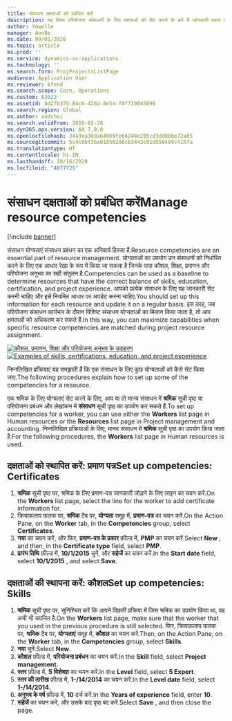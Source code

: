 ```yaml
---
title: संसाधन दक्षताओं को प्रबंधित करें
description: यह विषय परियोजना संसाधनों के लिए दक्षताओं को सेट करने के बारे में जानकारी प्रदान करता है.
author: Yowelle
manager: AnnBe
ms.date: 09/01/2020
ms.topic: article
ms.prod: ''
ms.service: dynamics-ax-applications
ms.technology: ''
ms.search.form: ProjProjectsListPage
audience: Application User
ms.reviewer: kfend
ms.search.scope: Core, Operations
ms.custom: 82022
ms.assetid: bd2fb375-84c6-428a-8e54-f0f719045898
ms.search.region: Global
ms.author: andchoi
ms.search.validFrom: 2016-02-28
ms.dyn365.ops.version: AX 7.0.0
ms.openlocfilehash: 34a3ea3dda64969fe66248e295cd3dd8bbe72a05
ms.sourcegitcommit: 5c4c9bf3ba018562d6cb3443c01d550489c415fa
ms.translationtype: HT
ms.contentlocale: hi-IN
ms.lasthandoff: 10/16/2020
ms.locfileid: "4077725"
---
```

# <a name="manage-resource-competencies"></a><span data-ttu-id="665c0-103">संसाधन दक्षताओं को प्रबंधित करें</span><span class="sxs-lookup"><span data-stu-id="665c0-103">Manage resource competencies</span></span>

[!include [banner](../includes/banner.md)]

<span data-ttu-id="665c0-104">संसाधन योग्यताएं संसाधन प्रबंधन का एक अनिवार्य हिस्सा हैं.</span><span class="sxs-lookup"><span data-stu-id="665c0-104">Resource competencies are an essential part of resource management.</span></span> <span data-ttu-id="665c0-105">योग्यताओं का उपयोग उन संसाधनों को निर्धारित करने के लिए एक आधार रेखा के रूप में किया जा सकता है जिनके पास कौशल, शिक्षा, प्रमाणन और परियोजना अनुभव का सही संतुलन है.</span><span class="sxs-lookup"><span data-stu-id="665c0-105">Competencies can be used as a baseline to determine resources that have the correct balance of skills, education, certification, and project experience.</span></span> <span data-ttu-id="665c0-106">आपको प्रत्येक संसाधन के लिए यह जानकारी सेट करनी चाहिए और इसे नियमित आधार पर अपडेट करना चाहिए.</span><span class="sxs-lookup"><span data-stu-id="665c0-106">You should set up this information for each resource and update it on a regular basis.</span></span> <span data-ttu-id="665c0-107">इस तरह, जब परियोजना संसाधन कार्यभार के दौरान विशिष्ट संसाधन योग्यताओं का मिलान किया जाता है, तो आप क्षमताओं को अधिकतम कर सकते हैं.</span><span class="sxs-lookup"><span data-stu-id="665c0-107">In this way, you can maximize capabilities when specific resource competencies are matched during project resource assignment.</span></span>

<span data-ttu-id="665c0-108">[![कौशल, प्रमाणन, शिक्षा और परियोजना अनुभव के उदाहरण](./media/projectresourcing06-1024x383.jpg)](./media/projectresourcing06.jpg)</span><span class="sxs-lookup"><span data-stu-id="665c0-108">[![Examples of skills, certifications, education, and project experience](./media/projectresourcing06-1024x383.jpg)](./media/projectresourcing06.jpg)</span></span>

<span data-ttu-id="665c0-109">निम्नलिखित प्रक्रियाएं यह समझाती हैं कि एक संसाधन के लिए कुछ योग्यताओं को कैसे सेट किया जाए.</span><span class="sxs-lookup"><span data-stu-id="665c0-109">The following procedures explain how to set up some of the competencies for a resource.</span></span>

<span data-ttu-id="665c0-110">एक श्रमिक के लिए योग्यताएं सेट करने के लिए, आप या तो मानव संसाधन में **श्रमिक** सूची पृष्ठ या परियोजना प्रबंधन और लेखांकन में **संसाधन** सूची पृष्ठ का उपयोग कर सकते हैं.</span><span class="sxs-lookup"><span data-stu-id="665c0-110">To set up competencies for a worker, you can use either the **Workers** list page in Human resources or the **Resources** list page in Project management and accounting.</span></span> <span data-ttu-id="665c0-111">निम्नलिखित प्रक्रियाओं के लिए, मानव संसाधन में **श्रमिक** सूची पृष्ठ का उपयोग किया जाता है.</span><span class="sxs-lookup"><span data-stu-id="665c0-111">For the following procedures, the **Workers** list page in Human resources is used.</span></span>

## <a name="set-up-competencies-certificates"></a><span data-ttu-id="665c0-112">दक्षताओं को स्थापित करें: प्रमाण पत्र</span><span class="sxs-lookup"><span data-stu-id="665c0-112">Set up competencies: Certificates</span></span>

1. <span data-ttu-id="665c0-113">**श्रमिक** सूची पृष्ठ पर, श्रमिक के लिए प्रमाण-पत्र जानकारी जोड़ने के लिए लाइन का चयन करें.</span><span class="sxs-lookup"><span data-stu-id="665c0-113">On the **Workers** list page, select the line for the worker to add certificate information for.</span></span>
2. <span data-ttu-id="665c0-114">क्रियाकलाप फलक पर, **श्रमिक** टैब पर, **योग्यता** समूह में, **प्रमाण-पत्र** का चयन करें.</span><span class="sxs-lookup"><span data-stu-id="665c0-114">On the Action Pane, on the **Worker** tab, in the **Competencies** group, select **Certificates**.</span></span>
3. <span data-ttu-id="665c0-115">**नया** का चयन करें, और फिर, **प्रमाण-पत्र के प्रकार** फ़ील्ड में, **PMP** का चयन करें.</span><span class="sxs-lookup"><span data-stu-id="665c0-115">Select **New** , and then, in the **Certificate type** field, select **PMP**.</span></span>
4. <span data-ttu-id="665c0-116">**प्रारंभ तिथि** फ़ील्ड में, **10/1/2015** चुनें, और **सहेजें** का चयन करें.</span><span class="sxs-lookup"><span data-stu-id="665c0-116">In the **Start date** field, select **10/1/2015** , and select **Save**.</span></span>

## <a name="set-up-competencies-skills"></a><span data-ttu-id="665c0-117">दक्षताओं की स्थापना करें: कौशल</span><span class="sxs-lookup"><span data-stu-id="665c0-117">Set up competencies: Skills</span></span>

1. <span data-ttu-id="665c0-118">**श्रमिक** सूची पृष्ठ पर, सुनिश्चित करें कि आपने पिछली प्रक्रिया में जिस श्रमिक का उपयोग किया था, वह अभी भी चयनित है.</span><span class="sxs-lookup"><span data-stu-id="665c0-118">On the **Workers** list page, make sure that the worker that you used in the previous procedure is still selected.</span></span> <span data-ttu-id="665c0-119">फिर, क्रियाकलाप फलक पर, **श्रमिक** टैब पर, **योग्यताएं** समूह में, **कौशल** का चयन करें.</span><span class="sxs-lookup"><span data-stu-id="665c0-119">Then, on the Action Pane, on the **Worker** tab, in the **Competencies** group, select **Skills**.</span></span>
2. <span data-ttu-id="665c0-120">**नया** चुनें.</span><span class="sxs-lookup"><span data-stu-id="665c0-120">Select **New**.</span></span>
3. <span data-ttu-id="665c0-121">**कौशल** फ़ील्ड में, **परियोजना प्रबंधन** का चयन करें.</span><span class="sxs-lookup"><span data-stu-id="665c0-121">In the **Skill** field, select **Project management**.</span></span>
4. <span data-ttu-id="665c0-122">**स्तर** फ़ील्ड में, **5 विशेषज्ञ** का चयन करें.</span><span class="sxs-lookup"><span data-stu-id="665c0-122">In the **Level** field, select **5 Expert**.</span></span>
5. <span data-ttu-id="665c0-123">**स्तर की तारीख** फ़ील्ड में, **1-/14/2014** का चयन करें.</span><span class="sxs-lookup"><span data-stu-id="665c0-123">In the **Level date** field, select **1-/14/2014**.</span></span>
6. <span data-ttu-id="665c0-124">**अनुभव के वर्ष** फ़ील्ड में, **10** दर्ज करें.</span><span class="sxs-lookup"><span data-stu-id="665c0-124">In the **Years of experience** field, enter **10**.</span></span>
7. <span data-ttu-id="665c0-125">**सहेजें** का चयन करें, और उसके बाद पृष्ठ बंद करें.</span><span class="sxs-lookup"><span data-stu-id="665c0-125">Select **Save** , and then close the page.</span></span>
